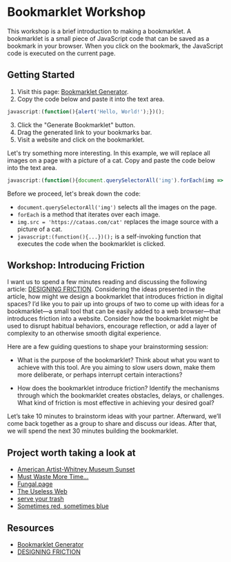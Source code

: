 # Bookmarklet Workshop

This workshop is a brief introduction to making a bookmarklet. A bookmarklet is a small piece of JavaScript code that can be saved as a bookmark in your browser. When you click on the bookmark, the JavaScript code is executed on the current page.

## Getting Started

1. Visit this page: [Bookmarklet Generator](https://generatebookmarklet.pages.dev/).
2. Copy the code below and paste it into the text area.

```javascript
javascript:(function(){alert('Hello, World!');})();
```
        
3. Click the "Generate Bookmarklet" button.
4. Drag the generated link to your bookmarks bar.
5. Visit a website and click on the bookmarklet.

Let's try something more interesting. In this example, we will replace all images on a page with a picture of a cat. Copy and paste the code below into the text area.

```javascript
javascript:(function(){document.querySelectorAll('img').forEach(img => img.src = 'https://cataas.com/cat');})();
```

Before we proceed, let's break down the code:

- `document.querySelectorAll('img')` selects all the images on the page.
- `forEach` is a method that iterates over each image.
- `img.src = 'https://cataas.com/cat'` replaces the image source with a picture of a cat.
- `javascript:(function(){...})();` is a self-invoking function that executes the code when the bookmarklet is clicked.


## Workshop: Introducing Friction

I want us to spend a few minutes reading and discussing the following article: [DESIGNING FRICTION](https://designingfriction.com/). Considering the ideas presented in the article, how might we design a bookmarklet that introduces friction in digital spaces? I’d like you to pair up into groups of two to come up with ideas for a bookmarklet—a small tool that can be easily added to a web browser—that introduces friction into a website. Consider how the bookmarklet might be used to disrupt habitual behaviors, encourage reflection, or add a layer of complexity to an otherwise smooth digital experience.

Here are a few guiding questions to shape your brainstorming session:

- What is the purpose of the bookmarklet?
        Think about what you want to achieve with this tool. Are you aiming to slow users down, make them more deliberate, or perhaps interrupt certain interactions?

- How does the bookmarklet introduce friction?
        Identify the mechanisms through which the bookmarklet creates obstacles, delays, or challenges. What kind of friction is most effective in achieving your desired goal?

Let’s take 10 minutes to brainstorm ideas with your partner. Afterward, we’ll come back together as a group to share and discuss our ideas. After that, we will spend the next 30 minutes building the bookmarklet.

## Project worth taking a look at

- [American Artist-Whitney Museum Sunset](https://news.artnet.com/art-world/american-artist-whitney-museum-1896561)
- [Must Waste More Time...](https://patorjk.com/misc/scrollingtext/timewaster.php?text=Must+Waste+More+Time...)
- [Fungal.page](https://fungal.page/)
- [The Useless Web](https://theuselessweb.com/)
- [serve your trash](https://serveyourtra.sh/)
- [Sometimes red, sometimes blue](https://sometimesredsometimesblue.com/)

## Resources

- [Bookmarklet Generator](https://generatebookmarklet.pages.dev/)
- [DESIGNING FRICTION](https://designingfriction.com/)
